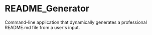 # README_Generator
Command-line application that dynamically generates a professional README.md file from a user's input.

